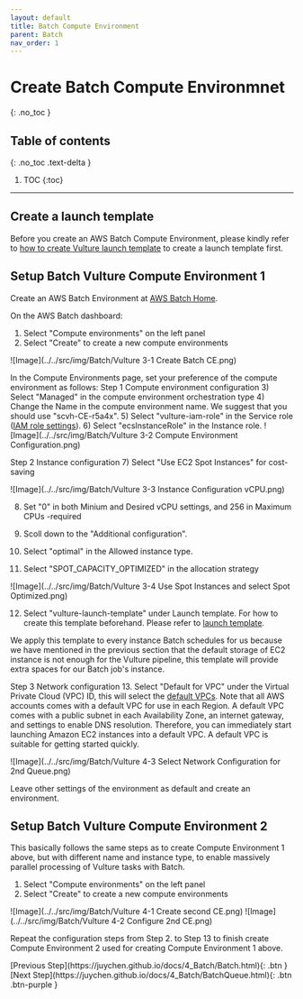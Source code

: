 ```yaml
---
layout: default
title: Batch Compute Environment
parent: Batch
nav_order: 1
---
```


# Create Batch Compute Environmnet
{: .no_toc }

## Table of contents
{: .no_toc .text-delta }

1. TOC
{:toc}

---

## Create a launch template 
Before you create an AWS Batch Compute Environment, please kindly refer to [how to create Vulture launch template](https://juychen.github.io/docs/6_Cloud/RunVulture.html) to create a launch template first.

## Setup Batch Vulture Compute Environment 1

Create an AWS Batch Environment at [AWS Batch Home](https://console.aws.amazon.com/batch/home).

On the AWS Batch dashboard:
1) Select "Compute environments" on the left panel
2) Select "Create" to create a new compute environments

![Image](../../src/img/Batch/Vulture 3-1 Create Batch CE.png)

In the Compute Environments page, set your preference of the compute environment as follows:
Step 1 Compute environment configuration
3) Select "Managed" in the compute environment orchestration type
4) Change the Name in the compute environment name. We suggest that you should use "scvh-CE-r5a4x".
5) Select "vulture-iam-role" in the Service role ([IAM role settings](https://juychen.github.io/docs/2_Setup/SetupIAM.html)). 
6) Select "ecsInstanceRole" in the Instance role. 
![Image](../../src/img/Batch/Vulture 3-2 Compute Environment Configuration.png)

Step 2 Instance configuration
7) Select "Use EC2 Spot Instances" for cost-saving

![Image](../../src/img/Batch/Vulture 3-3 Instance Configuration vCPU.png)

8) Set "0" in both Minium and Desired vCPU settings, and 256 in Maximum CPUs -required
9) Scoll down to the "Additional configuration".

10) Select "optimal" in the Allowed instance type.
11) Select "SPOT_CAPACITY_OPTIMIZED" in the allocation strategy

![Image](../../src/img/Batch/Vulture 3-4 Use Spot Instances and select Spot Optimized.png)

12. Select "vulture-launch-template" under Launch template. For how to create this template beforehand. Please refer to [launch template](https://juychen.github.io/docs/10_Supplementary/Launchtemp.html). 

We apply this template to every instance Batch schedules for us because we have mentioned in the previous section that the default  storage of EC2 instance is not enough for the Vulture pipeline, this template will provide extra spaces for our Batch job's instance. 

Step 3 Network configuration
13. Select "Default for VPC" under the Virtual Private Cloud (VPC) ID, this will select the [default VPCs](https://docs.aws.amazon.com/vpc/latest/userguide/default-vpc.html). Note that all AWS accounts comes with a default VPC for use in each Region. A default VPC comes with a public subnet in each Availability Zone, an internet gateway, and settings to enable DNS resolution. Therefore, you can immediately start launching Amazon EC2 instances into a default VPC. A default VPC is suitable for getting started quickly.

![Image](../../src/img/Batch/Vulture 4-3 Select Network Configuration for 2nd Queue.png)

Leave other settings of the environment as default and create an environment.

## Setup Batch Vulture Compute Environment 2 

This basically follows the same steps as to create Compute Environment 1 above, but with different name and instance type, to enable massively parallel processing of Vulture tasks with Batch.

1. Select "Compute environments" on the left panel
2. Select "Create" to create a new compute environments

![Image](../../src/img/Batch/Vulture 4-1 Create second CE.png)
![Image](../../src/img/Batch/Vulture 4-2 Configure 2nd CE.png)

Repeat the configuration steps from Step 2. to Step 13 to finish create Compute Environment 2 used for creating Compute Environment 1 above.


<div class="code-example" markdown="1">
[Previous Step](https://juychen.github.io/docs/4_Batch/Batch.html){: .btn }
[Next Step](https://juychen.github.io/docs/4_Batch/BatchQueue.html){: .btn .btn-purple }
</div>
